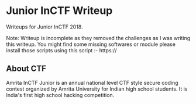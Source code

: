 # Junior InCTF Writeup
Writeups for Junior InCTF 2018.

Note: Writeup is incomplete as they removed the challenges as I was writing this writeup. You might find some missing softwares or module please install those scripts using this script :- https://

## About CTF

Amrita InCTF Junior is an annual national level CTF style secure coding contest organized by Amrita University for Indian high school students. It is India's first high school hacking competition.

